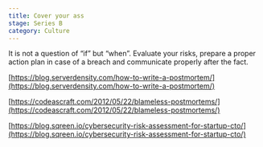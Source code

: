 ```yaml
---
title: Cover your ass
stage: Series B
category: Culture
---
```

It is not a question of “if” but “when”. Evaluate your risks, prepare a proper action plan in case of a breach and communicate properly after the fact.

[https://blog.serverdensity.com/how-to-write-a-postmortem/](https://blog.serverdensity.com/how-to-write-a-postmortem/)

[https://codeascraft.com/2012/05/22/blameless-postmortems/](https://codeascraft.com/2012/05/22/blameless-postmortems/)

[https://blog.sqreen.io/cybersecurity-risk-assessment-for-startup-cto/](https://blog.sqreen.io/cybersecurity-risk-assessment-for-startup-cto/)
